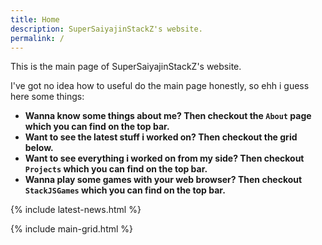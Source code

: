 ```yaml
---
title: Home
description: SuperSaiyajinStackZ's website.
permalink: /
---
```


This is the main page of SuperSaiyajinStackZ's website.

I've got no idea how to useful do the main page honestly, so ehh i guess here some things:


- **Wanna know some things about me? Then checkout the `About` page which you can find on the top bar.**
- **Want to see the latest stuff i worked on? Then checkout the grid below.**
- **Want to see everything i worked on from my side? Then checkout `Projects` which you can find on the top bar.**
- **Wanna play some games with your web browser? Then checkout `StackJSGames` which you can find on the top bar.**

{% include latest-news.html %}

{% include main-grid.html %}